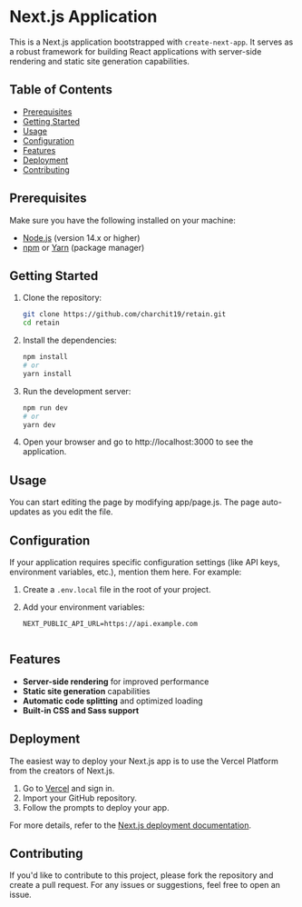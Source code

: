 # Next.js Application

This is a Next.js application bootstrapped with `create-next-app`. It serves as a robust framework for building React applications with server-side rendering and static site generation capabilities.

## Table of Contents

- [Prerequisites](#prerequisites)
- [Getting Started](#getting-started)
- [Usage](#usage)
- [Configuration](#configuration)
- [Features](#features)
- [Deployment](#deployment)
- [Contributing](#contributing)

## Prerequisites

Make sure you have the following installed on your machine:

- [Node.js](https://nodejs.org/) (version 14.x or higher)
- [npm](https://www.npmjs.com/) or [Yarn](https://yarnpkg.com/) (package manager)

## Getting Started

1. Clone the repository:

   ```bash
   git clone https://github.com/charchit19/retain.git
   cd retain
   
2. Install the dependencies:
    ```bash
    npm install
    # or
    yarn install
3. Run the development server:
    ```bash
    npm run dev
    # or
    yarn dev
4. Open your browser and go to http://localhost:3000 to see the application.
   
## Usage
You can start editing the page by modifying app/page.js. The page auto-updates as you edit the file.

## Configuration

If your application requires specific configuration settings (like API keys, environment variables, etc.), mention them here. For example:

1. Create a `.env.local` file in the root of your project.
2. Add your environment variables:

   ```env
   NEXT_PUBLIC_API_URL=https://api.example.com

   
## Features

- **Server-side rendering** for improved performance
- **Static site generation** capabilities
- **Automatic code splitting** and optimized loading
- **Built-in CSS and Sass support**
## Deployment

The easiest way to deploy your Next.js app is to use the Vercel Platform from the creators of Next.js.

1. Go to [Vercel](https://vercel.com/) and sign in.
2. Import your GitHub repository.
3. Follow the prompts to deploy your app.

For more details, refer to the [Next.js deployment documentation](https://nextjs.org/docs/deployment).

## Contributing
If you'd like to contribute to this project, please fork the repository and create a pull request. For any issues or suggestions, feel free to open an issue.
